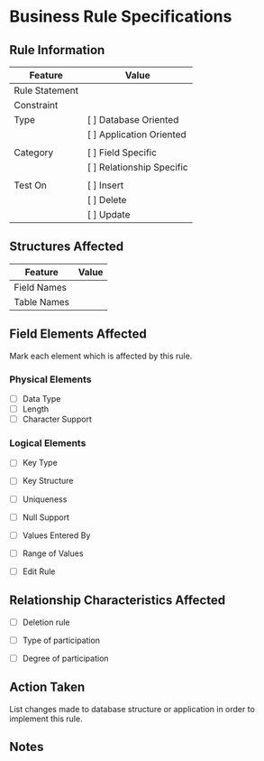 # Business Rule Specifications

## Rule Information

| Feature           | Value                     |
|-------------------|---------------------------|
| Rule Statement    |                           |
| Constraint        |                           |
| Type              | [ ] Database Oriented     |
|                   | [ ] Application Oriented  |
|                   |                           |
| Category          | [ ] Field Specific        |
|                   | [ ] Relationship Specific |
|                   |                           |
| Test On           | [ ] Insert                |
|                   | [ ] Delete                |
|                   | [ ] Update                |


## Structures Affected

| Feature           | Value                     |
|-------------------|---------------------------|
| Field Names       |                           |
| Table Names       |                           |


## Field Elements Affected
Mark each element which is affected by this rule.

### Physical Elements
- [ ] Data Type
- [ ] Length
- [ ] Character Support

### Logical Elements
- [ ] Key Type
- [ ] Key Structure
- [ ] Uniqueness
- [ ] Null Support
- [ ] Values Entered By
- [ ] Range of Values
- [ ] Edit Rule


## Relationship Characteristics Affected
- [ ] Deletion rule
- [ ] Type of participation
- [ ] Degree of participation

    
## Action Taken
List changes made to database structure or application in order to implement this rule.


## Notes


